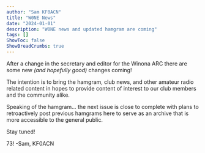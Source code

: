 ```yaml
---
author: "Sam KF0ACN"
title: "W0NE News"
date: "2024-01-01"
description: "W0NE news and updated hamgram are coming"
tags: []
ShowToc: false
ShowBreadCrumbs: true
---
```


After a change in the secretary and editor for the Winona ARC there are some new _(and hopefully good)_ changes coming!

<!--more-->

The intention is to bring the hamgram, club news, and other amateur radio related content in hopes to provide content of interest to our club members and the community alike.

Speaking of the hamgram... the next issue is close to complete with plans to retroactively post previous hamgrams here to serve as an archive that is more accessible to the general public.

Stay tuned!

73!
-Sam, KF0ACN
